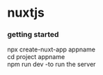 # nuxtjs

### getting started
npx create-nuxt-app appname
<br>
cd project appname
<br>
npm run dev -to run the server

<br>

